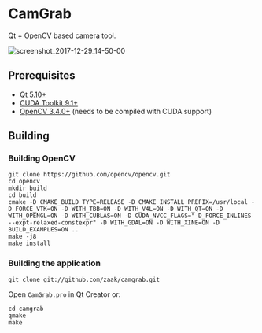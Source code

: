 # CamGrab

Qt + OpenCV based camera tool.

![screenshot_2017-12-29_14-50-00](https://user-images.githubusercontent.com/803299/34442356-d7f6a2c4-ecc1-11e7-8e56-8eba3d662d9e.png)

## Prerequisites

 * [Qt 5.10+](https://download.qt.io/archive/qt/)
 * [CUDA Toolkit 9.1+](https://developer.nvidia.com/cuda-downloads)
 * [OpenCV 3.4.0+](https://github.com/opencv/opencv) (needs to be compiled with CUDA support)

## Building

### Building OpenCV

```
git clone https://github.com/opencv/opencv.git
cd opencv
mkdir build
cd build
cmake -D CMAKE_BUILD_TYPE=RELEASE -D CMAKE_INSTALL_PREFIX=/usr/local -D FORCE_VTK=ON -D WITH_TBB=ON -D WITH_V4L=ON -D WITH_QT=ON -D WITH_OPENGL=ON -D WITH_CUBLAS=ON -D CUDA_NVCC_FLAGS="-D_FORCE_INLINES --expt-relaxed-constexpr" -D WITH_GDAL=ON -D WITH_XINE=ON -D BUILD_EXAMPLES=ON ..
make -j8
make install

```

### Building the application

```
git clone git://github.com/zaak/camgrab.git
```

Open `CamGrab.pro` in Qt Creator or:

```
cd camgrab
qmake
make
```
